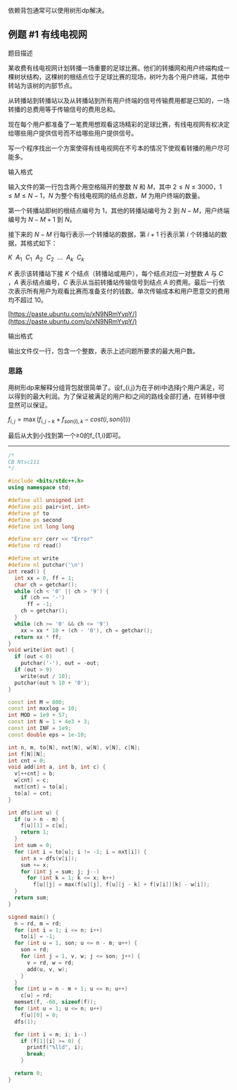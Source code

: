 依赖背包通常可以使用树形dp解决。



## 例题 #1 有线电视网

题目描述

某收费有线电视网计划转播一场重要的足球比赛。他们的转播网和用户终端构成一棵树状结构，这棵树的根结点位于足球比赛的现场，树叶为各个用户终端，其他中转站为该树的内部节点。

从转播站到转播站以及从转播站到所有用户终端的信号传输费用都是已知的，一场转播的总费用等于传输信号的费用总和。

现在每个用户都准备了一笔费用想观看这场精彩的足球比赛，有线电视网有权决定给哪些用户提供信号而不给哪些用户提供信号。

写一个程序找出一个方案使得有线电视网在不亏本的情况下使观看转播的用户尽可能多。

输入格式

输入文件的第一行包含两个用空格隔开的整数 $N$ 和 $M$，其中 $2 \le N \le 3000$，$1 \le M \le N-1$，$N$ 为整个有线电视网的结点总数，$M$ 为用户终端的数量。

第一个转播站即树的根结点编号为 $1$，其他的转播站编号为 $2$ 到 $N-M$，用户终端编号为 $N-M+1$ 到 $N$。

接下来的 $N-M$ 行每行表示—个转播站的数据，第 $i+1$ 行表示第 $i$ 个转播站的数据，其格式如下：

$K \ \ A_1 \ \ C_1 \ \ A_2 \ \ C_2 \ \ \ldots \ \ A_k \ \ C_k$

$K$ 表示该转播站下接 $K$ 个结点（转播站或用户），每个结点对应一对整数 $A$ 与 $C$ ，$A$ 表示结点编号，$C$ 表示从当前转播站传输信号到结点 $A$ 的费用。最后一行依次表示所有用户为观看比赛而准备支付的钱数。单次传输成本和用户愿意交的费用均不超过 10。

[https://paste.ubuntu.com/p/xN9NRmYvpY/](https://paste.ubuntu.com/p/xN9NRmYvpY/)

输出格式

输出文件仅一行，包含一个整数，表示上述问题所要求的最大用户数。

### 思路

用树形dp来解释分组背包就很简单了。设f_{i,j}为在子树i中选择j个用户满足，可以得到的最大利润。为了保证被满足的用户和i之间的路线全部打通，在转移中很显然可以保证。

$f_{i,j}=\max(f_{i,j-k}+f_{son(i),k}-cost(i,son(i)))$

最后从大到小找到第一个≥0的f_{1,i}即可。

---

```C++
/*
CB Ntsc111
*/

#include <bits/stdc++.h>
using namespace std;

#define ull unsigned int
#define pii pair<int, int>
#define pf to
#define ps second
#define int long long

#define err cerr << "Error"
#define rd read()

#define ot write
#define nl putchar('\n')
int read() {
  int xx = 0, ff = 1;
  char ch = getchar();
  while (ch < '0' || ch > '9') {
    if (ch == '-')
      ff = -1;
    ch = getchar();
  }
  while (ch >= '0' && ch <= '9')
    xx = xx * 10 + (ch - '0'), ch = getchar();
  return xx * ff;
}
void write(int out) {
  if (out < 0)
    putchar('-'), out = -out;
  if (out > 9)
    write(out / 10);
  putchar(out % 10 + '0');
}

const int M = 800;
const int mxxlog = 10;
int MOD = 1e9 + 57;
const int N = 1 + 4e3 + 3;
const int INF = 1e9;
const double eps = 1e-10;

int n, m, to[N], nxt[N], w[N], v[N], c[N];
int f[N][N];
int cnt = 0;
void add(int a, int b, int c) {
  v[++cnt] = b;
  w[cnt] = c;
  nxt[cnt] = to[a];
  to[a] = cnt;
}

int dfs(int u) {
  if (u > n - m) {
    f[u][1] = c[u];
    return 1;
  }
  int sum = 0;
  for (int i = to[u]; i != -1; i = nxt[i]) {
    int x = dfs(v[i]);
    sum += x;
    for (int j = sum; j; j--)
      for (int k = 1; k <= x; k++)
        f[u][j] = max(f[u][j], f[u][j - k] + f[v[i]][k] - w[i]);
  }
  return sum;
}

signed main() {
  n = rd, m = rd;
  for (int i = 1; i <= n; i++)
    to[i] = -1;
  for (int u = 1, son; u <= n - m; u++) {
    son = rd;
    for (int j = 1, v, w; j <= son; j++) {
      v = rd, w = rd;
      add(u, v, w);
    }
  }
  for (int u = n - m + 1; u <= n; u++)
    c[u] = rd;
  memset(f, -60, sizeof(f));
  for (int u = 1; u <= n; u++)
    f[u][0] = 0;
  dfs(1);

  for (int i = m; i; i--)
    if (f[1][i] >= 0) {
      printf("%lld", i);
      break;
    }

  return 0;
}


```

